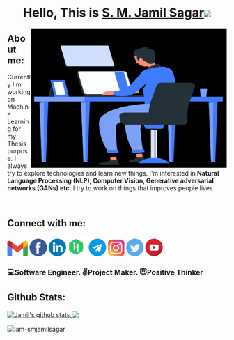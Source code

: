 <!-- Heading -->
<div align="center">
   <h1>Hello, This is <a target="_blank" href="https://www.facebook.com/iam.smjamilsagar">S. M. Jamil Sagar</a><img src="https://media.giphy.com/media/hvRJCLFzcasrR4ia7z/giphy.gif" width="25px"></h1>
</div>


<!-- About Me -->
<img align="right" height="320px" width="450px" alt="GIF" src="Files/about.gif" />

<div align="left">
   <h2>About me:</h2>
   <p>Currently I'm working on Machine Learning for my Thesis purpose.</b></a> I always try to explore technologies and learn new things. I'm interested in <b>Natural Language Processing (NLP), Computer Vision, Generative adversarial networks (GANs) etc.</b> I try to work on things that improves people lives.</p>
</div>
<br>


<!-- Social Platforms -->
<div>
   <h2>Connect with me:</h2>
   <code><a href="mailto:s.m.jamil.sagar1111@gmail.com"><img height="35" src="Files/gmail.png"></a></code>
   <code><a href="https://www.facebook.com/iam.smjamilsagar" target="_blank"><img height="40" src="Files/facebook.png"></a></code>
   <code><a href="https://www.linkedin.com/in/iam-smjamilsagar"><img height="40" src="Files/linkedin.png"></a></code>
   <code><a href="https://www.hackerrank.com/smjamilsagar"><img height="45" src="Files/hackerrank.svg"></a></code>
   <code><a href="http://t.me/smjamilsagar"><img height="40" src="Files/telegram.svg"></a></code>
   <code><a href="https://www.instagram.com/iam.smjamilsagar"><img height="38" src="Files/instagram.svg"></a></code>
   <code><a href="https://twitter.com/smjamilsagar"><img height="40" src="Files/twitter.png"></a></code>
   <code><a href="https://www.youtube.com/channel/UCSVsPqz7Bh2ZTPMAKxeYwYg"><img height="40" src="Files/youtube.png"></a></code>
</div>


### 💻Software Engineer.   ✌Project Maker.  😇Positive Thinker


<!-- Github Stats -->
<h2>Github Stats:</h2>
<a href="https://github.com/anuraghazra/github-readme-stats">
  <img align="center" src="https://github-readme-stats.vercel.app/api?username=iam-smjamilsagar&show_icons=true&include_all_commits=true&theme=chartreuse-dark" alt="Jamil's github stats" />
</a>
<a href="https://github.com/anuraghazra/github-readme-stats">
  <img align="center" src="https://github-readme-stats.vercel.app/api/top-langs/?username=iam-smjamilsagar&layout=compact&theme=chartreuse-dark" />
</a>

<p><img align="center" src="https://github-readme-streak-stats.herokuapp.com/?user=iam-smjamilsagar&theme=chartreuse-dark" alt="iam-smjamilsagar" /></p>




